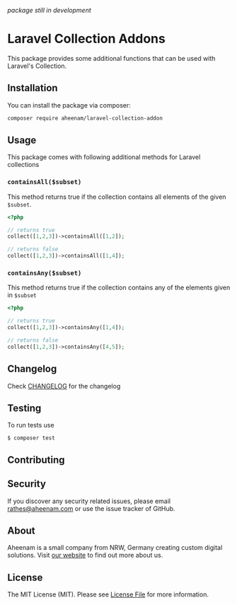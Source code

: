*package still in development*

Laravel Collection Addons
===

This package provides some additional functions that can be used with Laravel's Collection.

Installation
---
You can install the package via composer:

```bash
composer require aheenam/laravel-collection-addon
```

Usage
---

This package comes with following additional methods for Laravel collections

### `containsAll($subset)`

This method returns true if the collection contains all elements of the given `$subset`.

```php
<?php

// returns true
collect([1,2,3])->containsAll([1,2]);

// returns false
collect([1,2,3])->containsAll([1,4]);
```

### `containsAny($subset)`

This method returns true if the collection contains any of the elements given in `$subset`

```php
<?php

// returns true
collect([1,2,3])->containsAny([1,4]);

// returns false
collect([1,2,3])->containsAny([4,5]);
```

Changelog
---
Check [CHANGELOG](CHANGELOG.md) for the changelog

Testing
---
To run tests use

    $ composer test

Contributing
---


Security
---
If you discover any security related issues, please email rathes@aheenam.com or use the issue tracker of GitHub.

About
---
Aheenam is a small company from NRW, Germany creating custom digital solutions. Visit
[our website](https://aheenam.com) to find out more about us.

License
---
The MIT License (MIT). Please see [License File](LICENSE) for more information.